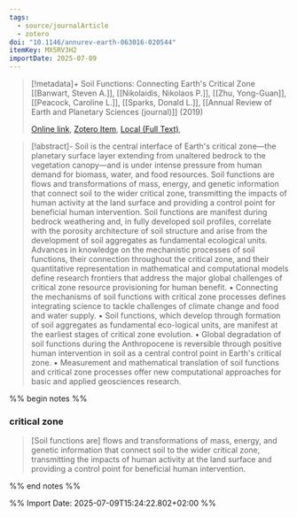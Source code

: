 ```yaml
---
tags:
  - source/journalArticle
  - zotero
doi: "10.1146/annurev-earth-063016-020544"
itemKey: MX5RV3H2
importDate: 2025-07-09
---
```

>[!metadata]+
> Soil Functions: Connecting Earth's Critical Zone
> [[Banwart, Steven A.]], [[Nikolaidis, Nikolaos P.]], [[Zhu, Yong-Guan]], [[Peacock, Caroline L.]], [[Sparks, Donald L.]], 
> [[Annual Review of Earth and Planetary Sciences (journal)]] (2019)
> 
> [Online link](https://www.annualreviews.org/content/journals/10.1146/annurev-earth-063016-020544), [Zotero Item](zotero://select/library/items/MX5RV3H2), [Local (Full Text)](file://C:/Users/aburg/Documents/references/zotero/storage/MVVT2K5J/Banwart2019_SoilFunctions.pdf), 

>[!abstract]-
>Soil is the central interface of Earth&apos;s critical zone—the planetary surface layer extending from unaltered bedrock to the vegetation canopy—and is under intense pressure from human demand for biomass, water, and food resources. Soil functions are flows and transformations of mass, energy, and genetic information that connect soil to the wider critical zone, transmitting the impacts of human activity at the land surface and providing a control point for beneficial human intervention. Soil functions are manifest during bedrock weathering and, in fully developed soil profiles, correlate with the porosity architecture of soil structure and arise from the development of soil aggregates as fundamental ecological units. Advances in knowledge on the mechanistic processes of soil functions, their connection throughout the critical zone, and their quantitative representation in mathematical and computational models define research frontiers that address the major global challenges of critical zone resource provisioning for human benefit. ▪ Connecting the mechanisms of soil functions with critical zone processes defines integrating science to tackle challenges of climate change and food and water supply. ▪ Soil functions, which develop through formation of soil aggregates as fundamental eco-logical units, are manifest at the earliest stages of critical zone evolution. ▪ Global degradation of soil functions during the Anthropocene is reversible through positive human intervention in soil as a central control point in Earth&apos;s critical zone. ▪ Measurement and mathematical translation of soil functions and critical zone processes offer new computational approaches for basic and applied geosciences research.

%% begin notes %%
### critical zone
> \[Soil functions are\] flows and transformations of mass, energy, and genetic information that connect soil to the wider critical zone, transmitting the impacts of human activity at the land surface and providing a control point for beneficial human intervention.

%% end notes %%

%% Import Date: 2025-07-09T15:24:22.802+02:00 %%
